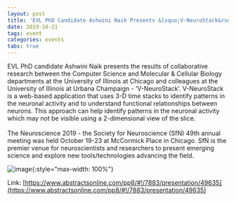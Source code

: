 ```yaml
---
layout: post
title: 'EVL PhD Candidate Ashwini Naik Presents &lsquo;V-NeuroStack&rsquo; at Neuroscience 2019'
date: 2019-10-21
tags: event
categories: events
tabs: true
---
```


EVL PhD candidate Ashwini Naik presents the results of collaborative research between the Computer Science and Molecular & Cellular Biology departments at the University of Illinois at Chicago and colleagues at the University of Illinois at Urbana Champaign - &lsquo;V-NeuroStack&rsquo;. V-NeuroStack is a web-based application that uses 3-D time stacks to identify patterns in the neuronal activity and to understand functional relationships between neurons.  This approach can help identify patterns in the neuronal activity which may not be visible using a 2-dimensional view of the slice.<br><br>
The Neuroscience 2019 - the Society for Neuroscience (SfN) 49th annual meeting was held October 19-23 at McCormick Place in Chicago.  SfN is the premier venue for neuroscientists and researchers to present emerging science and explore new tools/technologies advancing the field.

![image](https://www.evl.uic.edu/output/originals/vneurostack_anaik.jpg-srcw.jpg){:style="max-width: 100%"}


Link: [https://www.abstractsonline.com/pp8/#!/7883/presentation/49635](https://www.abstractsonline.com/pp8/#!/7883/presentation/49635)
